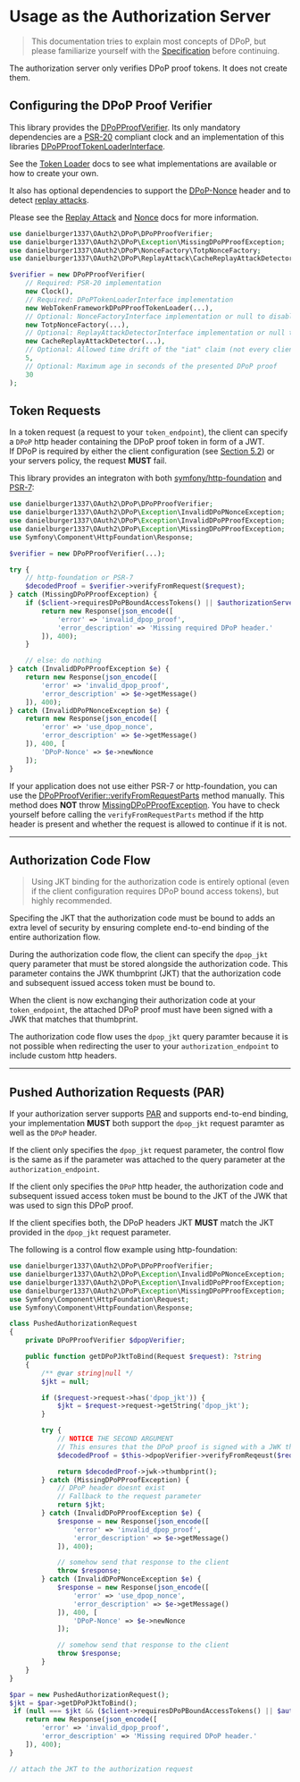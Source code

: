 # Usage as the Authorization Server

> This documentation tries to explain most concepts of DPoP, but please familiarize yourself with the [Specification](https://datatracker.ietf.org/doc/html/rfc9449) before continuing.

The authorization server only verifies DPoP proof tokens. It does not create them.

## Configuring the DPoP Proof Verifier

This library provides the [DPoPProofVerifier](../src/DPoPProofVerifier.php). Its only mandatory dependencies are a [PSR-20](https://www.php-fig.org/psr/psr-20/) compliant clock and an implementation of this libraries [DPoPProofTokenLoaderInterface](../src/Loader/DPoPTokenLoaderInterface.php).

See the [Token Loader](token_loader.md) docs to see what implementations are available or how to create your own.

It also has optional dependencies to support the [DPoP-Nonce](https://datatracker.ietf.org/doc/html/rfc9449#section-8) header and to detect [replay attacks](https://datatracker.ietf.org/doc/html/rfc9449#section-11.1).

Please see the [Replay Attack](replay_attack.md) and [Nonce](nonce.md) docs for more information.

```php
use danielburger1337\OAuth2\DPoP\DPoPProofVerifier;
use danielburger1337\OAuth2\DPoP\Exception\MissingDPoPProofException;
use danielburger1337\OAuth2\DPoP\NonceFactory\TotpNonceFactory;
use danielburger1337\OAuth2\DPoP\ReplayAttack\CacheReplayAttackDetector;

$verifier = new DPoPProofVerifier(
    // Required: PSR-20 implementation
    new Clock(),
    // Required: DPoPTokenLoaderInterface implementation
    new WebTokenFrameworkDPoPProofTokenLoader(...),
    // Optional: NonceFactoryInterface implementation or null to disable
    new TotpNonceFactory(...),
    // Optional: ReplayAttackDetectorInterface implementation or null to disable
    new CacheReplayAttackDetector(...),
    // Optional: Allowed time drift of the "iat" claim (not every client has a perfectly synchronized clock)
    5,
    // Optional: Maximum age in seconds of the presented DPoP proof
    30
);
```

## Token Requests

In a token request (a request to your `token_endpoint`), the client can specify a `DPoP` http header containing the DPoP proof token in form of a JWT.<br>
If DPoP is required by either the client configuration (see [Section 5.2](https://datatracker.ietf.org/doc/html/rfc9449#section-5.2)) or your servers policy, the request **MUST** fail.

This library provides an integraton with both [symfony/http-foundation](https://github.com/symfony/http-foundation) and [PSR-7](https://www.php-fig.org/psr/psr-7/):

```php
use danielburger1337\OAuth2\DPoP\DPoPProofVerifier;
use danielburger1337\OAuth2\DPoP\Exception\InvalidDPoPNonceException;
use danielburger1337\OAuth2\DPoP\Exception\InvalidDPoPProofException;
use danielburger1337\OAuth2\DPoP\Exception\MissingDPoPProofException;
use Symfony\Component\HttpFoundation\Response;

$verifier = new DPoPProofVerifier(...);

try {
    // http-foundation or PSR-7
    $decodedProof = $verifier->verifyFromRequest($request);
} catch (MissingDPoPProofException) {
    if ($client->requiresDPoPBoundAccessTokens() || $authorizationServerPolicy->requiresDPoPBoundAccessTokens()) {
        return new Response(json_encode([
            'error' => 'invalid_dpop_proof',
            'error_description' => 'Missing required DPoP header.'
        ]), 400);
    }

    // else: do nothing
} catch (InvalidDPoPProofException $e) {
    return new Response(json_encode([
        'error' => 'invalid_dpop_proof',
        'error_description' => $e->getMessage()
    ]), 400);
} catch (InvalidDPoPNonceException $e) {
    return new Response(json_encode([
        'error' => 'use_dpop_nonce',
        'error_description' => $e->getMessage()
    ]), 400, [
        'DPoP-Nonce' => $e->newNonce
    ]);
}
```

If your application does not use either PSR-7 or http-foundation, you can use the [DPoPProofVerifier::verifyFromRequestParts](../src/DPoPProofVerifier.php) method manually.
This method does **NOT** throw [MissingDPoPProofException](../src/Exception/MissingDPoPProofException.php). You have to check yourself before calling the `verifyFromRequestParts` method if the http header is present and whether the request is allowed to continue if it is not.

---

## Authorization Code Flow

> Using JKT binding for the authorization code is entirely optional (even if the client configuration requires DPoP bound access tokens), but highly recommended.

Specifing the JKT that the authorization code must be bound to adds an extra level of security by ensuring complete end-to-end binding of the entire authorization flow.

During the authorization code flow, the client can specify the `dpop_jkt` query parameter that must be stored alongside the authorization code.
This parameter contains the JWK thumbprint (JKT) that the authorization code and subsequent issued access token must be bound to.

When the client is now exchanging their authorization code at your `token_endpoint`, the attached DPoP proof must have been signed with a JWK that matches that thumbprint.

The authorization code flow uses the `dpop_jkt` query paramter because it is not possible when redirecting the user to your `authorization_endpoint` to include custom http headers.

---

## Pushed Authorization Requests (PAR)

If your authorization server supports [PAR](https://datatracker.ietf.org/doc/html/rfc9126) and supports end-to-end binding, your implementation **MUST** both support the `dpop_jkt` request paramter as well as the `DPoP` header.

If the client only specifies the `dpop_jkt` request parameter, the control flow is the same as if the parameter was attached to the query parameter at the `authorization_endpoint`.

If the client only specifies the `DPoP` http header, the authorization code and subsequent issued access token must be bound to the JKT of the JWK that was used to sign this DPoP proof.

If the client specifies both, the DPoP headers JKT **MUST** match the JKT provided in the `dpop_jkt` request parameter.

The following is a control flow example using http-foundation:

```php
use danielburger1337\OAuth2\DPoP\DPoPProofVerifier;
use danielburger1337\OAuth2\DPoP\Exception\InvalidDPoPNonceException;
use danielburger1337\OAuth2\DPoP\Exception\InvalidDPoPProofException;
use danielburger1337\OAuth2\DPoP\Exception\MissingDPoPProofException;
use Symfony\Component\HttpFoundation\Request;
use Symfony\Component\HttpFoundation\Response;

class PushedAuthorizationRequest
{
    private DPoPProofVerifier $dpopVerifier;

    public function getDPoPJktToBind(Request $request): ?string
    {
        /** @var string|null */
        $jkt = null;

        if ($request->request->has('dpop_jkt')) {
            $jkt = $request->request->getString('dpop_jkt');
        }

        try {
            // NOTICE THE SECOND ARGUMENT
            // This ensures that the DPoP proof is signed with a JWK that matches that JKT
            $decodedProof = $this->dpopVerifier->verifyFromReqeust($request, $jkt);

            return $decodedProof->jwk->thumbprint();
        } catch (MissingDPoPProofException) {
            // DPoP header doesnt exist
            // Fallback to the request parameter
            return $jkt;
        } catch (InvalidDPoPProofException $e) {
            $response = new Response(json_encode([
                'error' => 'invalid_dpop_proof',
                'error_description' => $e->getMessage()
            ]), 400);

            // somehow send that response to the client
            throw $response;
        } catch (InvalidDPoPNonceException $e) {
            $response = new Response(json_encode([
                'error' => 'use_dpop_nonce',
                'error_description' => $e->getMessage()
            ]), 400, [
                'DPoP-Nonce' => $e->newNonce
            ]);

            // somehow send that response to the client
            throw $response;
        }
    }
}

$par = new PushedAuthorizationRequest();
$jkt = $par->getDPoPJktToBind();
 if (null === $jkt && ($client->requiresDPoPBoundAccessTokens() || $authorizationServerPolicy->requiresDPoPBoundAccessTokens())) {
    return new Response(json_encode([
        'error' => 'invalid_dpop_proof',
        'error_description' => 'Missing required DPoP header.'
    ]), 400);
}

// attach the JKT to the authorization request
```
